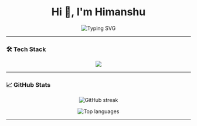 <h1 align="center">Hi 👋, I'm Himanshu</h1>

<p align="center">
  <img src="https://readme-typing-svg.herokuapp.com?font=Fira+Code&size=24&pause=1000&color=36BCF7&center=true&vCenter=true&width=435&lines=Web+Developer;MERN+Stack+Dev;Programmer" alt="Typing SVG" />
</p>

---

### 🛠️ Tech Stack

<p align="center">
  <img src="https://skillicons.dev/icons?i=html,css,js,react,redux,tailwind,nextjs,nodejs,express,mongodb,c,cpp,python" />
</p>

---

### 📈 GitHub Stats

<p align="center">
  <img src="https://github-readme-streak-stats.herokuapp.com/?user=himanshugaura&theme=highcontrast" alt="GitHub streak" />
</p>

<p align="center">
  <img src="https://github-readme-stats.vercel.app/api/top-langs/?username=himanshugaura&layout=compact&theme=highcontrast" alt="Top languages" />
</p>


---
